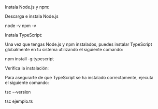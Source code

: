 Instala Node.js y npm:

Descarga e instala Node.js

node -v
npm -v

Instala TypeScript:

Una vez que tengas Node.js y npm instalados, puedes instalar TypeScript globalmente en tu sistema utilizando el siguiente comando:

npm install -g typescript

Verifica la instalación:

Para asegurarte de que TypeScript se ha instalado correctamente, ejecuta el siguiente comando:

tsc --version

tsc ejemplo.ts